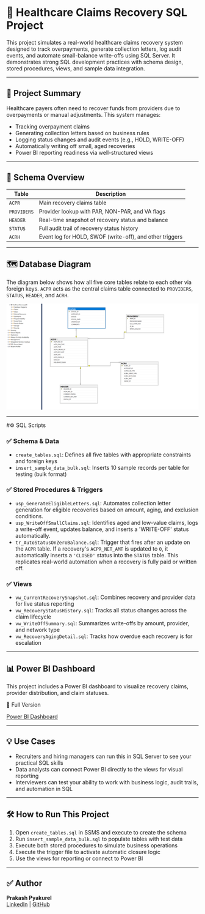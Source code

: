 # 🏥 Healthcare Claims Recovery SQL Project

This project simulates a real-world healthcare claims recovery system designed to track overpayments, generate collection letters, log audit events, and automate small-balance write-offs using SQL Server. It demonstrates strong SQL development practices with schema design, stored procedures, views, and sample data integration.

---

## 📌 Project Summary

Healthcare payers often need to recover funds from providers due to overpayments or manual adjustments. This system manages:

- Tracking overpayment claims
- Generating collection letters based on business rules
- Logging status changes and audit events (e.g., HOLD, WRITE-OFF)
- Automatically writing off small, aged recoveries
- Power BI reporting readiness via well-structured views

---

## 🧱 Schema Overview

| Table        | Description |
|--------------|-------------|
| `ACPR`       | Main recovery claims table |
| `PROVIDERS`  | Provider lookup with PAR, NON-PAR, and VA flags |
| `HEADER`     | Real-time snapshot of recovery status and balance |
| `STATUS`     | Full audit trail of recovery status history |
| `ACRH`       | Event log for HOLD, SWOF (write-off), and other triggers |

---

## 🗺️ Database Diagram

The diagram below shows how all five core tables relate to each other via foreign keys. `ACPR` acts as the central claims table connected to `PROVIDERS`, `STATUS`, `HEADER`, and `ACRH`.

![Database Diagram](images/database_diagram.png)

---

#⚙️ SQL Scripts

### ✅ Schema & Data
- `create_tables.sql`: Defines all five tables with appropriate constraints and foreign keys
- `insert_sample_data_bulk.sql`: Inserts 10 sample records per table for testing (bulk format)

### ✅ Stored Procedures & Triggers
- `usp_GenerateEligibleLetters.sql`: Automates collection letter generation for eligible recoveries based on amount, aging, and exclusion conditions.
- `usp_WriteOffSmallClaims.sql`: Identifies aged and low-value claims, logs a write-off event, updates balance, and inserts a 'WRITE-OFF' status automatically.
- `tr_AutoStatusOnZeroBalance.sql`: Trigger that fires after an update on the `ACPR` table. If a recovery's `ACPR_NET_AMT` is updated to `0`, it automatically inserts a `'CLOSED'` status into the `STATUS` table. This replicates real-world automation when a recovery is fully paid or written off.

### ✅ Views
- `vw_CurrentRecoverySnapshot.sql`: Combines recovery and provider data for live status reporting
- `vw_RecoveryStatusHistory.sql`: Tracks all status changes across the claim lifecycle
- `vw_WriteOffSummary.sql`: Summarizes write-offs by amount, provider, and network type
- `vw_RecoveryAgingDetail.sql`: Tracks how overdue each recovery is for escalation

---

## 📊 Power BI Dashboard

This project includes a Power BI dashboard to visualize recovery claims, provider distribution, and claim statuses.

📄 Full Version

[Power BI Dashboard](images/Healthcare_Claims_Recovery_Dashboard.png)

---

## 💡 Use Cases

- Recruiters and hiring managers can run this in SQL Server to see your practical SQL skills
- Data analysts can connect Power BI directly to the views for visual reporting
- Interviewers can test your ability to work with business logic, audit trails, and automation in SQL

---

## 🛠️ How to Run This Project

1. Open `create_tables.sql` in SSMS and execute to create the schema
2. Run `insert_sample_data_bulk.sql` to populate tables with test data
3. Execute both stored procedures to simulate business operations
4. Execute the trigger file to activate automatic closure logic
5. Use the views for reporting or connect to Power BI

---

## ✅ Author

**Prakash Pyakurel**  
[LinkedIn](https://www.linkedin.com/in/prakashpyakurel/) | [GitHub](https://github.com/prakash-pyakurel)
